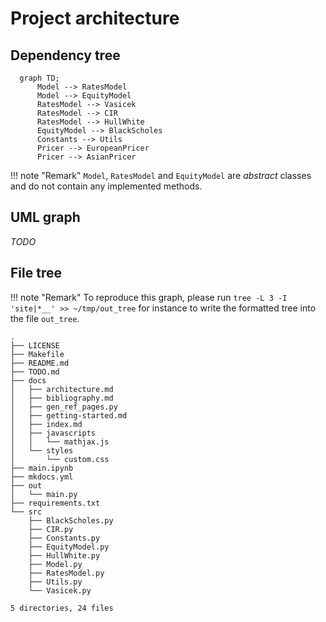 # Project architecture

## Dependency tree


```mermaid
  graph TD;
      Model --> RatesModel
      Model --> EquityModel
      RatesModel --> Vasicek
      RatesModel --> CIR
      RatesModel --> HullWhite
      EquityModel --> BlackScholes
      Constants --> Utils
      Pricer --> EuropeanPricer
      Pricer --> AsianPricer
```


!!! note "Remark"
    `Model`, `RatesModel` and `EquityModel` are *abstract* classes and do not contain any implemented methods.

## UML graph

*TODO*

## File tree

!!! note "Remark"
    To reproduce this graph, please run `tree -L 3 -I 'site|*__' >> ~/tmp/out_tree` for instance to write the formatted tree into the file `out_tree`.

```
.
├── LICENSE
├── Makefile
├── README.md
├── TODO.md
├── docs
│   ├── architecture.md
│   ├── bibliography.md
│   ├── gen_ref_pages.py
│   ├── getting-started.md
│   ├── index.md
│   ├── javascripts
│   │   └── mathjax.js
│   └── styles
│       └── custom.css
├── main.ipynb
├── mkdocs.yml
├── out
│   └── main.py
├── requirements.txt
└── src
    ├── BlackScholes.py
    ├── CIR.py
    ├── Constants.py
    ├── EquityModel.py
    ├── HullWhite.py
    ├── Model.py
    ├── RatesModel.py
    ├── Utils.py
    └── Vasicek.py

5 directories, 24 files
```